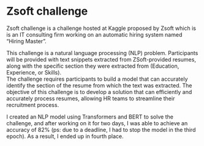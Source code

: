 # Zsoft challenge
Zsoft challenge is a challenge hosted at Kaggle proposed by Zsoft which is is an IT consulting firm working on an automatic hiring system named “Hiring Master”.


This challenge is a natural language processing (NLP) problem. Participants will be provided with text snippets extracted from ZSoft-provided resumes, along with the specific section they were extracted from (Education, Experience, or Skills).\
The challenge requires participants to build a model that can accurately identify the section of the resume from which the text was extracted. The objective of this challenge is to develop a solution that can efficiently and accurately process resumes, allowing HR teams to streamline their recruitment process.


I created an NLP model using Transformers and BERT to solve the challenge, and after working on it for two days, I was able to achieve an accuracy of 82% (ps: due to a deadline, I had to stop the model in the third epoch). As a result, I ended up in fourth place.
